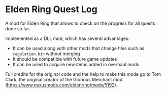 # Elden Ring Quest Log

A mod for Elden Ring that allows to check on the progress for all quests done so far.

Implemented as a DLL mod, which has several advantages:

- It can be used along with other mods that change files such as `regulation.bin` without merging
- It should be compatible with future game updates
- It can be used to acquire new items added in overhaul mods

Full credits for the original code and the help to make this mode go to Tom Clark, the original creator of the Glorious Merchant mod (https://www.nexusmods.com/eldenring/mods/5192).
